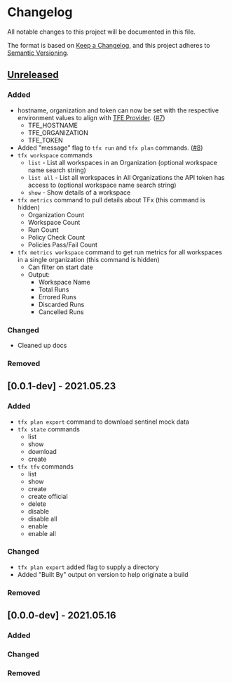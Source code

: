# Changelog

All notable changes to this project will be documented in this file.

The format is based on [Keep a Changelog](https://keepachangelog.com/en/1.0.0/),
and this project adheres to [Semantic Versioning](https://semver.org/spec/v2.0.0.html).

## [Unreleased]

### Added

* hostname, organization and token can now be set with the respective environment values to align with [TFE Provider](https://registry.terraform.io/providers/hashicorp/tfe/latest/docs). ([#7](https://github.com/straubt1/tfx/issues/7))
  * TFE_HOSTNAME
  * TFE_ORGANIZATION
  * TFE_TOKEN
* Added "message" flag to `tfx run` and `tfx plan` commands. ([#8](https://github.com/straubt1/tfx/issues/8))
* `tfx workspace` commands
  * `list` - List all workspaces in an Organization (optional workspace name search string) 
  * `list all` - List all workspaces in All Organizations the API token has access to (optional workspace name search string) 
  * `show` - Show details of a workspace
* `tfx metrics` command to pull details about TFx (this command is hidden)
  * Organization Count
  * Workspace Count
  * Run Count
  * Policy Check Count
  * Policies Pass/Fail Count
* `tfx metrics workspace` command to get run metrics for all workspaces in a single organization (this command is hidden)
  * Can filter on start date
  * Output:
    * Workspace Name
    * Total Runs
    * Errored Runs
    * Discarded Runs
    * Cancelled Runs

### Changed

* Cleaned up docs

### Removed

## [0.0.1-dev] - 2021.05.23

### Added

* `tfx plan export` command to download sentinel mock data
* `tfx state` commands
  * list
  * show
  * download
  * create
* `tfx tfv` commands
  * list
  * show
  * create
  * create official
  * delete
  * disable
  * disable all
  * enable
  * enable all

### Changed

* `tfx plan export` added flag to supply a directory
* Added "Built By" output on version to help originate a build

### Removed

## [0.0.0-dev] - 2021.05.16

### Added

### Changed

### Removed


[Unreleased]: https://github.com/straubt1/tfx/compare/v1.0.0...HEAD
[0.0.1]: https://github.com/ostraubt1/tfx/compare/v0.0.0...v0.0.1 
[0.0.0]: https://github.com/straubt1/tfx/releases/tag/v0.0.1

